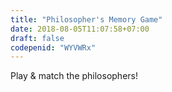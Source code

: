 ```yaml
---
title: "Philosopher's Memory Game"
date: 2018-08-05T11:07:58+07:00
draft: false
codepenid: "WYVWRx"
---
```


Play & match the philosophers!